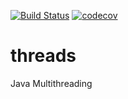 [![Build Status](https://travis-ci.org/777Egor777/job4j_threads.svg?branch=master)](https://travis-ci.org/777Egor777/job4j_threads)
[![codecov](https://codecov.io/gh/777Egor777/job4j_threads/branch/master/graph/badge.svg?token=25SS1R6NAM)](https://codecov.io/gh/777Egor777/job4j_threads)

# threads
Java Multithreading